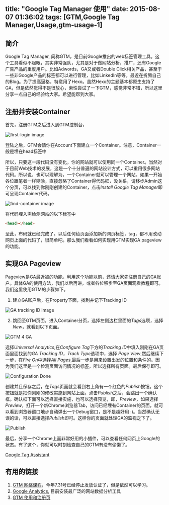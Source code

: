 title: "Google Tag Manager 使用"
date: 2015-08-07 01:36:02
tags: [GTM,Google Tag Manager,Usage,gtm-usage-1]
---

## 简介
Google Tag Manager, 简称GTM，是目前Google推出的web标签管理工具。这个工具看似不起眼，其实非常强队，尤其是对于做网站分析，推广，还有Google广告产品的重度用户。比如Adwords，GA又或者Double Click相关产品，甚至于一些非Google产品的标签都可以进行管理，比如LinkedIn等等。最近在折腾自己的Blog。为了提高逼格，特意用了Hexo。虽然Hexo的主题基本都原生支持了GA，但是依然觉得不是很放心，索性尝试了一下GTM，感觉非常不错，所以这里分享一点自己的经验给大家。希望能帮到大家。

## 注册并安装Container
首先，注册GTM之后进入到GTM控制台，

![first-login image](gtm-usage-1/first-login.png)

登陆之后，GTM会请你在Account下面建立一个Container。注意，Container一般是埋在head标签中

所以，只要这一段代码没有变化，你的网站就可以使用同一个Container。当然对于目前Web技术的发展，这是一个十分普遍的网站设计方式，可以重用很多网站代码。所以说，也可以理解为，一个Container就可以管理一个网站。如果一开始各位跟笔者一样糊涂，直接忽略了Container得代码框，没关系，请移步Admin这个分页，可以找到你刚刚创建的Container，点击*Install Google Tag Manager*即可呈现Container代码。

![find-container image](gtm-usage-1/find-container.png)

将代码埋入需检测网站的以下标签中

```html
<head></head>
```
至此，布码就已经完成了。以后任何给页面添加新的网页标签，tag，都不用改动网页上面的代码了，很简单吧。那么我们看看如何实现用GTM实现GA pageview的功能。

## 实现GA Pageview

Pageview是GA最近被的功能。利用这个功能以前，还请大家先注册自己的GA账户。具体GA的使用方法，我们以后再讲，或者各位移步至GA页面观看教程即可。我们这里使用GTM的步骤如下。

1. 建立GA账户后，在Property下面，找到并记下Tracking ID

![GA tracking ID image](gtm-usage-1/ga-tracking-id)

2. 跳回至GTM页面，进入Container分页，选择左侧边栏里面的*Tags*选项，选择*New*，就看到以下页面。

![GTM 4 GA](gtm-usage-1/gtm-4-ga.png)

选择*Universal Analytics*,在*Configure Tag*下方的*Tracking ID*中填入刚刚在GA页面里面找到的*GA Tracking ID*，*Track Type*选项中，选择 *Page View*,然后继续下一步，在*Fire On*中选择*All Pages*,最后一步是用来设置出发的位置和条件的。因为我们这里是一个检测页面访问情况的标签，所以选择所有页面。最后保存即可。

![Configuration Done](gtm-usage-1/conf-done.png)

创建并且保存之后，在*Tags*页面就会看到右上角有一个红色的*Publish*按钮。这个按钮就是把你刚刚的修改实施到网站上面。点击*Publish*之后，会跳出一个确认框。确认框下面可以选择直接实施，也可以选择预览，即，*Preview*，如果选择*Preview*，打开一个新Chrome浏览器Tab，访问已经埋有Container的页面，就可以看到浏览器窗口地步自动弹出一个Debug窗口，是不是超好用 :)。当然确认无误的话，可以直接选择*Publish*即可。这样你的页面就处理GA的监视之下了。

![Publish](gtm-usage-1/publish.png)

最后，分享一个Chrome上面非常好用的小插件，可以查看任何网页上Google的状态。有了这个，你就可以时刻检查自己的GTM有没有偷懒了。

[Google Tag Assistant](https://chrome.google.com/webstore/detail/tag-assistant-by-google/kejbdjndbnbjgmefkgdddjlbokphdefk?utm_source=chrome-ntp-icon)


## 有用的链接
1. [GTM 网络课程](https://analyticsacademy.withgoogle.com/course05)，今年7.31号已经停止发放认证了，但是依然可以学习。
1. [Google Analytics](https://www.google.com/analytics), 目前安装最广泛的网站数据分析工具
1. [GTM 使用和注册页](http://www.google.com/tagmanager/)